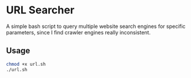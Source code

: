# URL Searcher

A simple bash script to query multiple website search engines for specific parameters, since I find crawler engines really inconsistent.

## Usage

```sh
chmod +x url.sh
./url.sh

```
